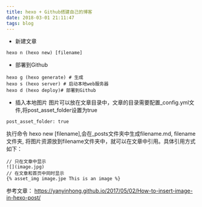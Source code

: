 ```yaml
---
title: hexo + Github搭建自己的博客
date: 2018-03-01 21:11:47
tags: blog
---
```


* 新建文章
```
hexo n (hexo new) [filename]
```
* 部署到Github
``` 
hexo g (hexo generate) # 生成
hexo s (hexo server) # 启动本地web服务器
hexo d (hexo deploy)# 部署到Github
```

* 插入本地图片
图片可以放在文章目录中，文章的目录需要配置_config.yml文件,将post_asset_folder设置为true
```
post_asset_folder: true
```
执行命令 hexo new [filename],会在_posts文件夹中生成filename.md, filename文件夹, 将图片资源放到filename文件夹中，就可以在文章中引用。具体引用方式如下：
```
// 只在文章中显示
![](image.jpg)
// 在文章和首页中同时显示
{% asset_img image.jpe This is an image %}
```


参考文章：
https://yanyinhong.github.io/2017/05/02/How-to-insert-image-in-hexo-post/
